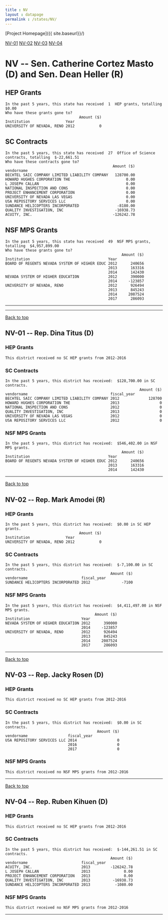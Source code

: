 ```yaml
---
title : NV
layout : datapage
permalink : /states/NV/
---
```

<a name="top"></a>
[Project Homepage]({{ site.baseurl}}/)


[NV-01](#NV-01)  [NV-02](#NV-02)  [NV-03](#NV-03)  [NV-04](#NV-04)  

# NV -- Sen. Catherine Cortez Masto (D) and  Sen. Dean Heller (R)
## HEP Grants
```
In the past 5 years, this state has received  1  HEP grants, totalling  $0.00
Who have these grants gone to?
                                 Amount ($)
Institution                Year            
UNIVERSITY OF NEVADA, RENO 2012           0
```
## SC Contracts
```
In the past 5 years, this state has received  27  Office of Science contracts, totalling  $-22,661.51
Who have these contracts gone to?
                                                Amount ($)
vendorname                                                
BECHTEL SAIC COMPANY LIMITED LIABILITY COMPANY   128700.00
HOWARD HUGHES CORPORATION THE                         0.00
L JOSEPH CALLAN                                       0.00
NATIONAL INSPECTION AND CONS                          0.00
PROJECT ENHANCEMENT CORPORATION                       0.00
UNIVERSITY OF NEVADA LAS VEGAS                        0.00
USA REPOSITORY SERVICES LLC                           0.00
SUNDANCE HELICOPTERS INCORPORATED                 -8180.00
QUALITY INVESTIGATION, INC                       -16938.73
ACUITY, INC.                                    -126242.78
```
## NSF MPS Grants
```
In the past 5 years, this state has received  49  NSF MPS grants, totalling  $4,957,899.00
Who have these grants gone to?
                                                    Amount ($)
Institution                                   Year            
BOARD OF REGENTS NEVADA SYSTEM OF HIGHER EDUC 2012      240656
                                              2013      163316
                                              2014      142430
NEVADA SYSTEM OF HIGHER EDUCATION             2012      390000
                                              2014     -123857
UNIVERSITY OF NEVADA, RENO                    2012      926494
                                              2013      845243
                                              2014     2087524
                                              2017      286093
```
---
---
<a name="NV-01"></a>
[Back to top](#top)
## NV-01 -- Rep. Dina Titus (D)
### HEP Grants
```
This district received no SC HEP grants from 2012-2016
```
### SC Contracts
```
In the past 5 years, this district has received:  $128,700.00 in SC contracts.
                                                            Amount ($)
vendorname                                     fiscal_year            
BECHTEL SAIC COMPANY LIMITED LIABILITY COMPANY 2012             128700
HOWARD HUGHES CORPORATION THE                  2013                  0
NATIONAL INSPECTION AND CONS                   2012                  0
QUALITY INVESTIGATION, INC                     2013                  0
UNIVERSITY OF NEVADA LAS VEGAS                 2012                  0
USA REPOSITORY SERVICES LLC                    2012                  0
```
### NSF MPS Grants
```
In the past 5 years, this district has received:  $546,402.00 in NSF MPS grants.
                                                    Amount ($)
Institution                                   Year            
BOARD OF REGENTS NEVADA SYSTEM OF HIGHER EDUC 2012      240656
                                              2013      163316
                                              2014      142430
```
---
<a name="NV-02"></a>
[Back to top](#top)
## NV-02 -- Rep. Mark Amodei (R)
### HEP Grants
```
In the past 5 years, this district has received:  $0.00 in SC HEP grants.
                                 Amount ($)
Institution                Year            
UNIVERSITY OF NEVADA, RENO 2012           0
```
### SC Contracts
```
In the past 5 years, this district has received:  $-7,100.00 in SC contracts.
                                               Amount ($)
vendorname                        fiscal_year            
SUNDANCE HELICOPTERS INCORPORATED 2012              -7100
```
### NSF MPS Grants
```
In the past 5 years, this district has received:  $4,411,497.00 in NSF MPS grants.
                                        Amount ($)
Institution                       Year            
NEVADA SYSTEM OF HIGHER EDUCATION 2012      390000
                                  2014     -123857
UNIVERSITY OF NEVADA, RENO        2012      926494
                                  2013      845243
                                  2014     2087524
                                  2017      286093
```
---
<a name="NV-03"></a>
[Back to top](#top)
## NV-03 -- Rep. Jacky Rosen (D)
### HEP Grants
```
This district received no SC HEP grants from 2012-2016
```
### SC Contracts
```
In the past 5 years, this district has received:  $0.00 in SC contracts.
                                         Amount ($)
vendorname                  fiscal_year            
USA REPOSITORY SERVICES LLC 2014                  0
                            2016                  0
                            2017                  0
```
### NSF MPS Grants
```
This district received no NSF MPS grants from 2012-2016
```
---
<a name="NV-04"></a>
[Back to top](#top)
## NV-04 -- Rep. Ruben Kihuen (D)
### HEP Grants
```
This district received no SC HEP grants from 2012-2016
```
### SC Contracts
```
In the past 5 years, this district has received:  $-144,261.51 in SC contracts.
                                               Amount ($)
vendorname                        fiscal_year            
ACUITY, INC.                      2013         -126242.78
L JOSEPH CALLAN                   2013               0.00
PROJECT ENHANCEMENT CORPORATION   2013               0.00
QUALITY INVESTIGATION, INC        2013          -16938.73
SUNDANCE HELICOPTERS INCORPORATED 2013           -1080.00
```
### NSF MPS Grants
```
This district received no NSF MPS grants from 2012-2016
```
---

